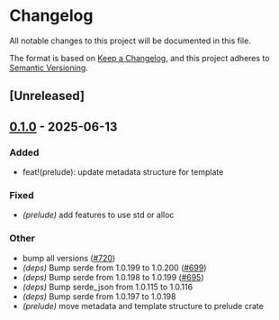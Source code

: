 # Changelog

All notable changes to this project will be documented in this file.

The format is based on [Keep a Changelog](https://keepachangelog.com/en/1.0.0/),
and this project adheres to [Semantic Versioning](https://semver.org/spec/v2.0.0.html).

## [Unreleased]

## [0.1.0](https://github.com/jdrouet/catapulte/releases/tag/catapulte-prelude-v0.1.0) - 2025-06-13

### Added

- feat!(prelude): update metadata structure for template

### Fixed

- *(prelude)* add features to use std or alloc

### Other

- bump all versions ([#720](https://github.com/jdrouet/catapulte/pull/720))
- *(deps)* Bump serde from 1.0.199 to 1.0.200 ([#699](https://github.com/jdrouet/catapulte/pull/699))
- *(deps)* Bump serde from 1.0.198 to 1.0.199 ([#695](https://github.com/jdrouet/catapulte/pull/695))
- *(deps)* Bump serde_json from 1.0.115 to 1.0.116
- *(deps)* Bump serde from 1.0.197 to 1.0.198
- *(prelude)* move metadata and template structure to prelude crate

